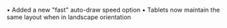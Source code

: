• Added a new "fast" auto-draw speed option
• Tablets now maintain the same layout when in landscape orientation

